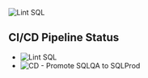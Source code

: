 ![Lint SQL](https://github.com/Hashwinn/Sales-Dashboard/actions/workflows/sql-lint.yml/badge.svg)
## CI/CD Pipeline Status

- ![Lint SQL](https://github.com/Hashwinn/Sales-Dashboard/actions/workflows/sql-lint.yml/badge.svg)
- ![CD - Promote SQLQA to SQLProd](https://github.com/Hashwinn/Sales-Dashboard/actions/workflows/cd-promote.yml/badge.svg)
